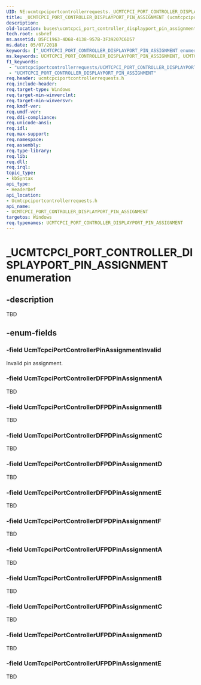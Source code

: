 ```yaml
---
UID: NE:ucmtcpciportcontrollerrequests._UCMTCPCI_PORT_CONTROLLER_DISPLAYPORT_PIN_ASSIGNMENT
title: _UCMTCPCI_PORT_CONTROLLER_DISPLAYPORT_PIN_ASSIGNMENT (ucmtcpciportcontrollerrequests.h)
description:
old-location: buses\ucmtcpci_port_controller_displayport_pin_assignment.htm
tech.root: usbref
ms.assetid: D5FC1963-4D68-4138-957B-3F39207C6D57
ms.date: 05/07/2018
keywords: ["_UCMTCPCI_PORT_CONTROLLER_DISPLAYPORT_PIN_ASSIGNMENT enumeration"]
ms.keywords: UCMTCPCI_PORT_CONTROLLER_DISPLAYPORT_PIN_ASSIGNMENT, UCMTCPCI_PORT_CONTROLLER_DISPLAYPORT_PIN_ASSIGNMENT enumeration [Buses], UcmTcpciPortControllerDFPDPinAssignmentA, UcmTcpciPortControllerDFPDPinAssignmentB, UcmTcpciPortControllerDFPDPinAssignmentC, UcmTcpciPortControllerDFPDPinAssignmentD, UcmTcpciPortControllerDFPDPinAssignmentE, UcmTcpciPortControllerDFPDPinAssignmentF, UcmTcpciPortControllerPinAssignmentInvalid, UcmTcpciPortControllerUFPDPinAssignmentA, UcmTcpciPortControllerUFPDPinAssignmentB, UcmTcpciPortControllerUFPDPinAssignmentC, UcmTcpciPortControllerUFPDPinAssignmentD, UcmTcpciPortControllerUFPDPinAssignmentE, _UCMTCPCI_PORT_CONTROLLER_DISPLAYPORT_PIN_ASSIGNMENT, buses.ucmtcpci_port_controller_displayport_pin_assignment, ucmtcpciportcontrollerrequests/UCMTCPCI_PORT_CONTROLLER_DISPLAYPORT_PIN_ASSIGNMENT, ucmtcpciportcontrollerrequests/UcmTcpciPortControllerDFPDPinAssignmentA, ucmtcpciportcontrollerrequests/UcmTcpciPortControllerDFPDPinAssignmentB, ucmtcpciportcontrollerrequests/UcmTcpciPortControllerDFPDPinAssignmentC, ucmtcpciportcontrollerrequests/UcmTcpciPortControllerDFPDPinAssignmentD, ucmtcpciportcontrollerrequests/UcmTcpciPortControllerDFPDPinAssignmentE, ucmtcpciportcontrollerrequests/UcmTcpciPortControllerDFPDPinAssignmentF, ucmtcpciportcontrollerrequests/UcmTcpciPortControllerPinAssignmentInvalid, ucmtcpciportcontrollerrequests/UcmTcpciPortControllerUFPDPinAssignmentA, ucmtcpciportcontrollerrequests/UcmTcpciPortControllerUFPDPinAssignmentB, ucmtcpciportcontrollerrequests/UcmTcpciPortControllerUFPDPinAssignmentC, ucmtcpciportcontrollerrequests/UcmTcpciPortControllerUFPDPinAssignmentD, ucmtcpciportcontrollerrequests/UcmTcpciPortControllerUFPDPinAssignmentE
f1_keywords:
 - "ucmtcpciportcontrollerrequests/UCMTCPCI_PORT_CONTROLLER_DISPLAYPORT_PIN_ASSIGNMENT"
 - "UCMTCPCI_PORT_CONTROLLER_DISPLAYPORT_PIN_ASSIGNMENT"
req.header: ucmtcpciportcontrollerrequests.h
req.include-header: 
req.target-type: Windows
req.target-min-winverclnt: 
req.target-min-winversvr: 
req.kmdf-ver: 
req.umdf-ver: 
req.ddi-compliance: 
req.unicode-ansi: 
req.idl: 
req.max-support: 
req.namespace: 
req.assembly: 
req.type-library: 
req.lib: 
req.dll: 
req.irql: 
topic_type:
- kbSyntax
api_type:
- HeaderDef
api_location:
- Ucmtcpciportcontrollerrequests.h
api_name:
- UCMTCPCI_PORT_CONTROLLER_DISPLAYPORT_PIN_ASSIGNMENT
targetos: Windows
req.typenames: UCMTCPCI_PORT_CONTROLLER_DISPLAYPORT_PIN_ASSIGNMENT
---
```


# _UCMTCPCI_PORT_CONTROLLER_DISPLAYPORT_PIN_ASSIGNMENT enumeration


## -description


TBD


## -enum-fields




### -field UcmTcpciPortControllerPinAssignmentInvalid

Invalid pin assignment.


### -field UcmTcpciPortControllerDFPDPinAssignmentA

TBD


### -field UcmTcpciPortControllerDFPDPinAssignmentB

TBD


### -field UcmTcpciPortControllerDFPDPinAssignmentC

TBD


### -field UcmTcpciPortControllerDFPDPinAssignmentD

TBD


### -field UcmTcpciPortControllerDFPDPinAssignmentE

TBD


### -field UcmTcpciPortControllerDFPDPinAssignmentF

TBD


### -field UcmTcpciPortControllerUFPDPinAssignmentA

TBD


### -field UcmTcpciPortControllerUFPDPinAssignmentB

TBD


### -field UcmTcpciPortControllerUFPDPinAssignmentC

TBD


### -field UcmTcpciPortControllerUFPDPinAssignmentD

TBD


### -field UcmTcpciPortControllerUFPDPinAssignmentE

TBD

